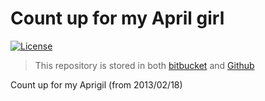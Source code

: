 
# Count up for my April girl

[![License](https://img.shields.io/badge/License-BSD%203--Clause-blue.svg)](https://opensource.org/licenses/BSD-3-Clause)

> This repository is stored in
> both [bitbucket](https://bitbucket.org/manhhomienbienthuy/count-up)
> and [Github](https://github.com/manhhomienbienthuy/count-up)

Count up for my Aprigil (from 2013/02/18)

